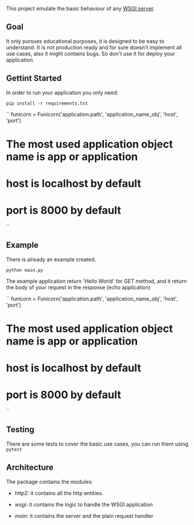 This project emulate the basic behaviour of any [WSGI server](https://medium.com/@juanbenito.pr/explaining-wsgi-and-python-applications-25478dc6c696). 


## Goal

It only pursues educational purposes, it is designed to be easy to understand. It is not production ready and for sure doesn't implement all use cases, also it might contains bugs. 
So don't use it for deploy your application 

## Gettint Started

In order to run your application you only need:

`pip install -r requirements.txt`

``
funicorn = Funicorn('application.path', 'application_name_obj', 'host', 'port')

# The most used application object name is app or application
# host is localhost by default
# port is 8000 by default

``

## Example

There is already an example created.

 `python main.py`
 
The example application return 'Hello World' for GET method, and it return the body of your request in the response (echo application)

``
funicorn = Funicorn('application.path', 'application_name_obj', 'host', 'port')

# The most used application object name is app or application
# host is localhost by default
# port is 8000 by default

``

## Testing

There are some tests to cover the basic use cases, you can run them using `pytest`


## Architecture

The package contains the modules:

- *http2*: it contains all the http entities.

- *wsgi*: it contains the logic to handle the WSGI application

- *main*: it contains the server and the plain request handler
